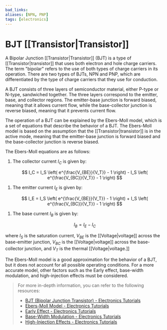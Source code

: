 ```yaml
---
bad_links: 
aliases: [NPN, PNP]
tags: [electronics]
---
```

# BJT [[Transistor|Transistor]]

A Bipolar Junction [[Transistor|Transistor]] (BJT) is a type of [[Transistor|transistor]] that uses both electron and hole charge carriers. The term "bipolar" refers to the use of both types of charge carriers in its operation. There are two types of BJTs, NPN and PNP, which are differentiated by the type of charge carriers that they use for conduction.

A BJT consists of three layers of semiconductor material, either P-type or N-type, sandwiched together. The three layers correspond to the emitter, base, and collector regions. The emitter-base junction is forward biased, meaning that it allows current flow, while the base-collector junction is reverse biased, meaning that it prevents current flow.

The operation of a BJT can be explained by the Ebers-Moll model, which is a set of equations that describe the behavior of a BJT. The Ebers-Moll model is based on the assumption that the [[Transistor|transistor]] is in the active mode, meaning that the emitter-base junction is forward biased and the base-collector junction is reverse biased.

The Ebers-Moll equations are as follows:

1. The collector current $I_C$ is given by:

$$
I_C = I_S \left( e^{\frac{V_{BE}}{V_T}} - 1 \right) - I_S \left( e^{\frac{V_{BC}}{V_T}} - 1 \right)
$$

1. The emitter current $I_E$ is given by:

$$
I_E = I_S \left( e^{\frac{V_{BE}}{V_T}} - 1 \right) + I_S \left( e^{\frac{V_{BC}}{V_T}} - 1 \right)
$$

1. The base current $I_B$ is given by:

$$
I_B = I_E - I_C
$$

where $I_S$ is the saturation current, $V_{BE}$ is the [[Voltage|voltage]] across the base-emitter junction, $V_{BC}$ is the [[Voltage|voltage]] across the base-collector junction, and $V_T$ is the thermal [[Voltage|voltage.]]

The Ebers-Moll model is a good approximation for the behavior of a BJT, but it does not account for all possible operating conditions. For a more accurate model, other factors such as the Early effect, base-width modulation, and high-injection effects must be considered.

> For more in-depth information, you can refer to the following resources:
> - [BJT (Bipolar Junction Transistor) - Electronics Tutorials](https://www.google.com/search?q=BJT+Electronics+Tutorials)
> - [Ebers-Moll Model - Electronics Tutorials](https://www.google.com/search?q=Ebers-Moll+Model+Electronics+Tutorials)
> - [Early Effect - Electronics Tutorials](https://www.google.com/search?q=Early+Effect+Electronics+Tutorials)
> - [Base-Width Modulation - Electronics Tutorials](https://www.google.com/search?q=Base-Width+Modulation+Electronics+Tutorials)
> - [High-Injection Effects - Electronics Tutorials](https://www.google.com/search?q=High-Injection+Effects+Electronics+Tutorials)